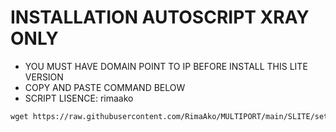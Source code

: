 # INSTALLATION AUTOSCRIPT XRAY ONLY

 - YOU MUST HAVE DOMAIN POINT TO IP BEFORE INSTALL THIS LITE VERSION
 - COPY AND PASTE COMMAND BELOW
 - SCRIPT LISENCE: rimaako

```html
wget https://raw.githubusercontent.com/RimaAko/MULTIPORT/main/SLITE/setup.sh && chmod +x setup.sh && ./setup.sh 
```
